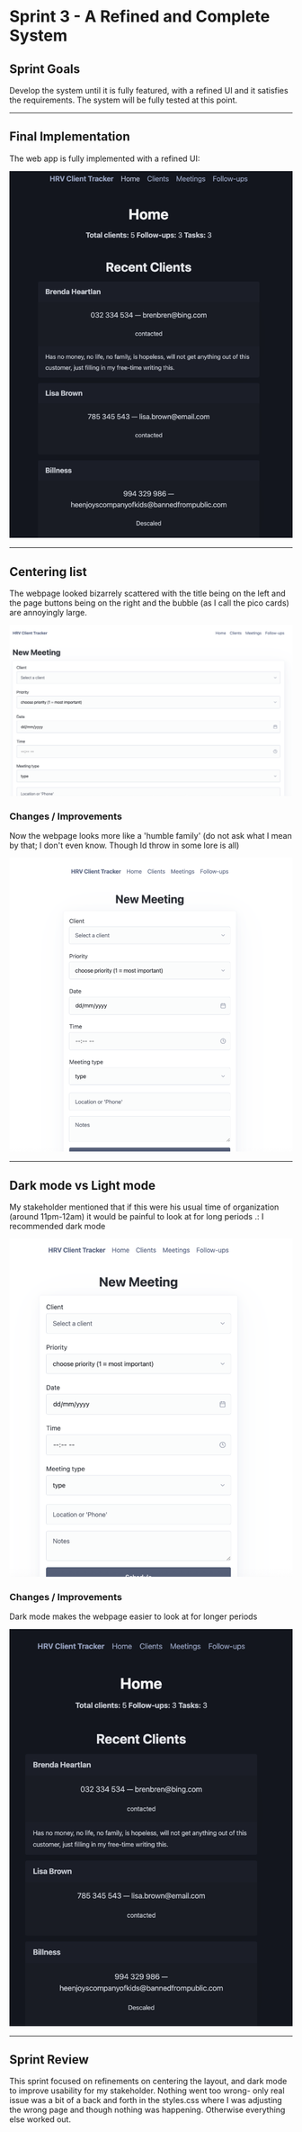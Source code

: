 # Sprint 3 - A Refined and Complete System


## Sprint Goals

Develop the system until it is fully featured, with a refined UI and it satisfies the requirements. The system will be fully tested at this point.

---

## Final Implementation

The web app is fully implemented with a refined UI:

![alt text](image-9.png)


---

## Centering list

The webpage looked bizarrely scattered with the title being on the left and the page buttons being on the right and the bubble (as I call the pico cards) are annoyingly large.

![alt text](image-4.png)

### Changes / Improvements

Now the webpage looks more like a 'humble family' (do not ask what I mean by that; I don't even know. Though Id throw in some lore is all)

![alt text](image-6.png)


---

## Dark mode vs Light mode

My stakeholder mentioned that if this were his usual time of organization (around 11pm-12am) it would be painful to look at for long periods .: I recommended dark mode 

![alt text](image-8.png)

### Changes / Improvements

Dark mode makes the webpage easier to look at for longer periods

![alt text](image-7.png)


---

## Sprint Review

This sprint focused on refinements on centering the layout, and dark mode to improve usability for my stakeholder. Nothing went too wrong- only real issue was a bit of a back and forth in the styles.css where I was adjusting the wrong page and though nothing was happening. Otherwise everything else worked out. 

